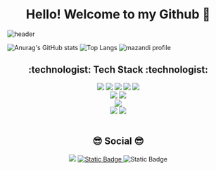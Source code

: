 <h1 align=center>Hello! Welcome to my Github 👋</h1> 

![header](https://capsule-render.vercel.app/api?type=waving&height=230&color=gradient&text=Jihwan%20Jeon&textBg=false&fontColor=000000&fontAlign=73&fontAlignY=34&animation=fadeIn&desc=expr01&descAlign=92&descAlignY=49&descSize=22)

![Anurag's GitHub stats](https://github-readme-stats.vercel.app/api?username=expr01&show_icons=true&theme=transparent)
![Top Langs](https://github-readme-stats.vercel.app/api/top-langs/?username=expr01&layout=compact&hide=jupyter%20notebook)
![mazandi profile](http://mazandi.herokuapp.com/api?handle=expr01&theme=warm)

<!--기술 스택-->
<h2 align=center>:technologist: Tech Stack :technologist:</h2>
<div align=center>
  <img src="https://img.shields.io/badge/c/c++-00599C?style=for-the-badge&logo=c%2B%2B&logoColor=white">
  <img src="https://img.shields.io/badge/python-3776AB?style=for-the-badge&logo=python&logoColor=white">
  <img src="https://img.shields.io/badge/html5-E34F26?style=for-the-badge&logo=html5&logoColor=white">
  <img src="https://img.shields.io/badge/css-1572B6?style=for-the-badge&logo=css3&logoColor=white">
  <img src="https://img.shields.io/badge/javascript-F7DF1E?style=for-the-badge&logo=javascript&logoColor=black">
  <br>
  <img src="https://img.shields.io/badge/node.js-339933?style=for-the-badge&logo=Node.js&logoColor=white">
  <img src="https://img.shields.io/badge/spring-6DB33F?style=for-the-badge&logo=spring&logoColor=white">
  <br>
  <img src="https://img.shields.io/badge/mysql-4479A1?style=for-the-badge&logo=mysql&logoColor=white">
  <br>
  <img src="https://img.shields.io/badge/git-F05032?style=for-the-badge&logo=git&logoColor=white">
  <img src="https://img.shields.io/badge/github-181717?style=for-the-badge&logo=github&logoColor=white">
</div>

<br>

<!--소셜-->
<h2 align=center>😎 Social 😎</h2>
<div align=center>
  <a href="https://hits.seeyoufarm.com"><img src="https://hits.seeyoufarm.com/api/count/incr/badge.svg?url=https%3A%2F%2Fgithub.com%2Fexpr01&count_bg=%23000000&title_bg=%23000000&icon=github.svg&icon_color=%23FFFFFF&title=Github&edge_flat=false"/></a>
  <a href="https://dev-expr01.tistory.com" target="_blank">
    <img alt="Static Badge" src="https://img.shields.io/badge/Dev.Std-%23E4405F?logo=Tistory&logoColor=%23FFFFFF&color=%23FF5A4A">
  </a>
  <img alt="Static Badge" src="https://img.shields.io/badge/jh__907-%23E4405F?logo=Instagram&logoColor=%23FFFFFF">
</div>
